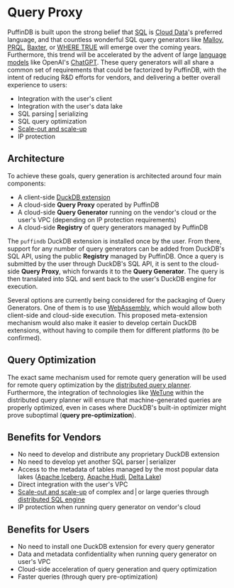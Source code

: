 # Query Proxy

PuffinDB is built upon the strong belief that [SQL](https://en.wikipedia.org/wiki/SQL) is [Cloud Data](../CLOUD.md)'s preferred language, and that countless wonderful SQL query generators like [Malloy](https://www.malloydata.dev/), [PRQL](https://prql-lang.org/), [Baxter](https://baxterhq.com/), or [WHERE TRUE](https://www.wheretrue.com/) will emerge over the coming years. Furthermore, this trend will be accelerated by the advent of large [language models](https://en.wikipedia.org/wiki/Language_model) like OpenAI's [ChatGPT](https://openai.com/blog/chatgpt/). These query generators will all share a common set of requirements that could be factorized by PuffinDB, with the intent of reducing R&D efforts for vendors, and delivering a better overall experience to users:

- Integration with the user's client
- Integration with the user's data lake
- SQL parsing | serializing
- SQL query optimization
- [Scale-out and scale-up](../CLOUD.md#scale-out-and-scale-up)
- IP protection

## Architecture
To achieve these goals, query generation is architected around four main components:
- A client-side [DuckDB extension](Extension.md)
- A cloud-side **Query Proxy** operated by PuffinDB
- A cloud-side **Query Generator** running on the vendor's cloud or the user's VPC (depending on IP protection requirements)
- A cloud-side **Registry** of query generators managed by PuffinDB

The `puffindb` DuckDB extension is installed once by the user. From there, support for any number of query generators can be added from DuckDB's SQL API, using the public **Registry** managed by PuffinDB. Once a query is submitted by the user through DuckDB's SQL API, it is sent to the cloud-side **Query Proxy**, which forwards it to the **Query Generator**. The query is then translated into SQL and sent back to the user's DuckDB engine for execution.

Several options are currently being considered for the packaging of Query Generators. One of them is to use [WebAssembly](https://webassembly.org/), which would allow both client-side and cloud-side execution. This proposed meta-extension mechanism would also make it easier to develop certain DuckDB extensions, without having to compile them for different platforms (to be confirmed).

## Query Optimization
The exact same mechanism used for remote query generation will be used for remote query optimization by the [distributed query planner](Query%20Planner.md). Furthermore, the integration of technologies like [WeTune](https://ipads.se.sjtu.edu.cn/_media/publications/wetune_final.pdf) within the distributed query planner will ensure that machine-generated queries are properly optimized, even in cases where DuckDB's built-in optimizer might prove suboptimal (**query pre-optimization**).

## Benefits for Vendors
- No need to develop and distribute any proprietary DuckDB extension
- No need to develop yet another SQL parser | serializer
- Access to the metadata of tables managed by the most popular data lakes ([Apache Iceberg](https://iceberg.apache.org/), [Apache Hudi](https://hudi.apache.org/), [Delta Lake](https://delta.io/))
- Direct integration with the user's VPC
- [Scale-out and scale-up](../CLOUD.md#scale-out-and-scale-up) of complex and | or large queries through [distributed SQL engine](Query%20Engine.md)
- IP protection when running query generator on vendor's cloud

## Benefits for Users
- No need to install one DuckDB extension for every query generator
- Data and metadata confidentiality when running query generator on user's VPC
- Cloud-side acceleration of query generation and query optimization
- Faster queries (through query pre-optimization)
